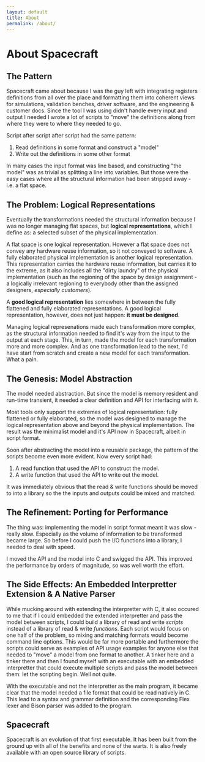```yaml
---
layout: default
title: About
permalink: /about/
---
```


About Spacecraft
================


The Pattern
-----------

Spacecraft came about because I was the guy left with integrating registers 
definitions from all over the place and formatting them into coherent views 
for simulations, validation benches, driver software, and the engineering & 
customer docs.  Since the tool I was using didn't handle every input and output 
I needed I wrote a lot of scripts to "move" the definitions along from where 
they were to where they needed to go.

Script after script after script had the same pattern:

1. Read definitions in some format and construct a "model"
2. Write out the definitions in some other format

In many cases the input format was line based, and constructing "the model" was 
as trivial as splitting a line into variables.  But those were the easy cases
where all the structural information had been stripped away - i.e. a flat space.


The Problem: Logical Representations
------------------------------------

Eventually the transformations needed the structural information because I was
no longer managing flat spaces, but **logical representations**, which I define
as: a selected subset of the physical implementation.

A flat space is one logical representation.  However a flat space does not 
convey any hardware reuse information, so it not conveyed to software.  A 
fully elaborated physical implementation is another logical representation. 
This representation carries the hardware reuse information, but carries it to 
the extreme, as it also includes all the "dirty laundry" of the physical 
implementation (such as the regioning of the space by design assignment - a 
logically irrelevant regioning to everybody other than the assigned designers, 
*especially customers*).

A **good logical representation** lies somewhere in between the fully flattened 
and fully elaborated representations. A good logical representation, however, 
does not just happen: **it must be designed**.

Managing logical represenations made each transformation more complex, as the
structural information needed to find it's way from the input to the output 
at each stage.  This, in turn, made the model for each transformation more and 
more complex.  And as one transformation lead to the next, I'd have start from 
scratch and create a new model for each transformation.  What a pain.


The Genesis: Model Abstraction
------------------------------

The model needed abstraction.  But since the model is memory resident and 
run-time transient, it needed a clear definition and API for interfacing
with it.  

Most tools only support the extremes of logical representation: fully flattened 
or fully elaborated, so the model was designed to manage the logical 
representation above and beyond the physical implementation.  The result was 
the minimalist model and it's API now in Spacecraft, albeit in script format.

Soon after abstracting the model into a reusable package, the pattern of the
scripts become even more evident. Now every script had:

1. A read function that used the API to construct the model.
2. A write function that used the API to write out the model.

It was immediately obvious that the read & write functions should be moved to 
into a library so the the inputs and outputs could be mixed and matched.


The Refinement: Porting for Performance
---------------------------------------

The thing was: implementing the model in script format meant it was slow - really
slow.  Especially as the volume of information to be transformed became large.
So before I could push the I/O functions into a library, I needed to deal with 
speed.

I moved the API and the model into C and swigged the API.  This improved the 
performance by orders of magnitude, so was well worth the effort.


The Side Effects: An Embedded Interpretter Extension & A Native Parser
----------------------------------------------------------------------

While mucking around with extending the interpretter with C, it also occured to 
me that if I could embedded the extended interpretter and pass the model between 
scripts, I could build a library of read and write _scripts_ instead of a library 
of read & write _functions_.  Each script would focus on one half of the problem,
so mixing and matching formats would become command line options.  This would
be far more portable and furthermore the scripts could serve as examples of API 
usage examples for anyone else that needed to "move" a model from one format 
to another.  A tinker here and a tinker there and then I found myself with an 
executable with an embedded interpretter that could execute multiple scripts and 
pass the model between them: let the scripting begin.  Well not quite.

With the executable and not the interpretter as the main program, it became 
clear that the model needed a file format that could be read natively in C. This 
lead to a syntax and grammar definition and the corresponding Flex lexer and 
Bison parser was added to the program.


Spacecraft
----------

Spacecraft is an evolution of that first executable.  It has been built from the 
ground up with all of the benefits and none of the warts.  It is also freely 
available with an open source library of scripts.

